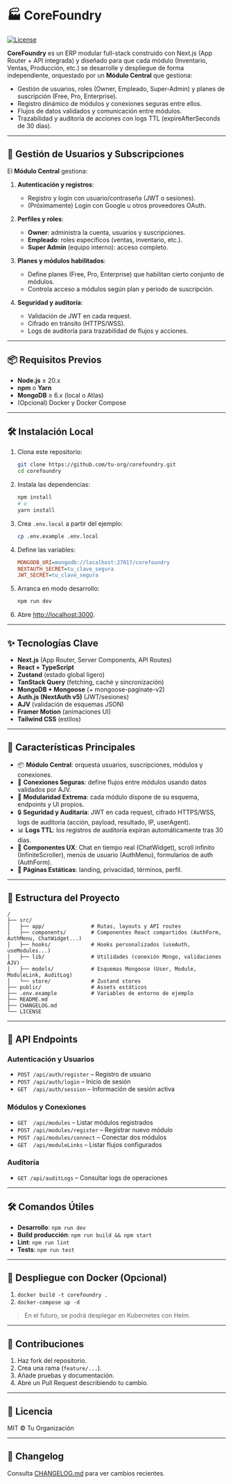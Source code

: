 # 🏭 CoreFoundry

[![License](https://img.shields.io/github/license/GrappePie/CoreFoundry)](LICENSE)

**CoreFoundry** es un ERP modular full-stack construido con Next.js (App Router + API integrada) y diseñado para que cada módulo (Inventario, Ventas, Producción, etc.) se desarrolle y despliegue de forma independiente, orquestado por un **Módulo Central** que gestiona:

- Gestión de usuarios, roles (Owner, Empleado, Super-Admin) y planes de suscripción (Free, Pro, Enterprise).  
- Registro dinámico de módulos y conexiones seguras entre ellos.  
- Flujos de datos validados y comunicación entre módulos.  
- Trazabilidad y auditoría de acciones con logs TTL (expireAfterSeconds de 30 días).

---

## 🔑 Gestión de Usuarios y Subscripciones

El **Módulo Central** gestiona:

1. **Autenticación y registros**:
   - Registro y login con usuario/contraseña (JWT o sesiones).
   - (Próximamente) Login con Google u otros proveedores OAuth.

2. **Perfiles y roles**:
   - **Owner**: administra la cuenta, usuarios y suscripciones.
   - **Empleado**: roles específicos (ventas, inventario, etc.).
   - **Super Admin** (equipo interno): acceso completo.

3. **Planes y módulos habilitados**:
   - Define planes (Free, Pro, Enterprise) que habilitan cierto conjunto de módulos.
   - Controla acceso a módulos según plan y periodo de suscripción.

4. **Seguridad y auditoría**:
   - Validación de JWT en cada request.
   - Cifrado en tránsito (HTTPS/WSS).
   - Logs de auditoría para trazabilidad de flujos y acciones.

---

## 📦 Requisitos Previos

- **Node.js** ≥ 20.x
- **npm** o **Yarn**
- **MongoDB** ≥ 6.x (local o Atlas)
- (Opcional) Docker y Docker Compose

---
## 🛠️ Instalación Local

1. Clona este repositorio:

   ```bash
   git clone https://github.com/tu-org/corefoundry.git
   cd corefoundry
   ```

2. Instala las dependencias:

   ```bash
   npm install
   # o
   yarn install
   ```

3. Crea `.env.local` a partir del ejemplo:

   ```bash
   cp .env.example .env.local
   ```

4. Define las variables:

   ```ini
   MONGODB_URI=mongodb://localhost:27017/corefoundry
   NEXTAUTH_SECRET=tu_clave_segura
   JWT_SECRET=tu_clave_segura
   ```

5. Arranca en modo desarrollo:

   ```bash
   npm run dev
   ```

6. Abre [http://localhost:3000](http://localhost:3000).

---
## ✨ Tecnologías Clave

- **Next.js** (App Router, Server Components, API Routes)  
- **React + TypeScript**  
- **Zustand** (estado global ligero)  
- **TanStack Query** (fetching, caché y sincronización)  
- **MongoDB + Mongoose** (+ mongoose-paginate-v2)  
- **Auth.js (NextAuth v5)** (JWT/sesiones)  
- **AJV** (validación de esquemas JSON)  
- **Framer Motion** (animaciones UI)  
- **Tailwind CSS** (estilos)

---

## 🧩 Características Principales

- 📦 **Módulo Central**: orquesta usuarios, suscripciones, módulos y conexiones.  
- 🔗 **Conexiones Seguras**: define flujos entre módulos usando datos validados por AJV.  
- 🧱 **Modularidad Extrema**: cada módulo dispone de su esquema, endpoints y UI propios.  
- 🔒 **Seguridad y Auditaría**: JWT en cada request, cifrado HTTPS/WSS, logs de auditoría (acción, payload, resultado, IP, userAgent).  
- 📊 **Logs TTL**: los registros de auditoría expiran automáticamente tras 30 días.  
- 💬 **Componentes UX**: Chat en tiempo real (ChatWidget), scroll infinito (InfiniteScroller), menús de usuario (AuthMenu), formularios de auth (AuthForm).  
- 📄 **Páginas Estáticas**: landing, privacidad, términos, perfil.

---

## 📂 Estructura del Proyecto

```
/
├── src/
│   ├── app/               # Rutas, layouts y API routes
│   ├── components/        # Componentes React compartidos (AuthForm, AuthMenu, ChatWidget...)
│   ├── hooks/             # Hooks personalizados (useAuth, useModules...)
│   ├── lib/               # Utilidades (conexión Mongo, validaciones AJV)
│   ├── models/            # Esquemas Mongoose (User, Module, ModuleLink, AuditLog)
│   └── store/             # Zustand stores
├── public/                # Assets estáticos
├── .env.example           # Variables de entorno de ejemplo
├── README.md
├── CHANGELOG.md
└── LICENSE
```

---

## 📡 API Endpoints

### Autenticación y Usuarios

- `POST /api/auth/register`  – Registro de usuario  
- `POST /api/auth/login`     – Inicio de sesión  
- `GET  /api/auth/session`   – Información de sesión activa

### Módulos y Conexiones

- `GET  /api/modules`           – Listar módulos registrados  
- `POST /api/modules/register`  – Registrar nuevo módulo  
- `POST /api/modules/connect`   – Conectar dos módulos  
- `GET  /api/moduleLinks`       – Listar flujos configurados

### Auditoría

- `GET /api/auditLogs`         – Consultar logs de operaciones

---

## 🛠️ Comandos Útiles

- **Desarrollo**: `npm run dev`  
- **Build producción**: `npm run build && npm start`  
- **Lint**: `npm run lint`  
- **Tests**: `npm run test`  

---

## 🚀 Despliegue con Docker (Opcional)

1. `docker build -t corefoundry .`  
2. `docker-compose up -d`

> En el futuro, se podrá desplegar en Kubernetes con Helm.

---

## 🤝 Contribuciones

1. Haz fork del repositorio.  
2. Crea una rama (`feature/...`).  
3. Añade pruebas y documentación.  
4. Abre un Pull Request describiendo tu cambio.

---

## 📜 Licencia

MIT © Tu Organización

---

## 📅 Changelog

Consulta [CHANGELOG.md](./CHANGELOG.md) para ver cambios recientes.
